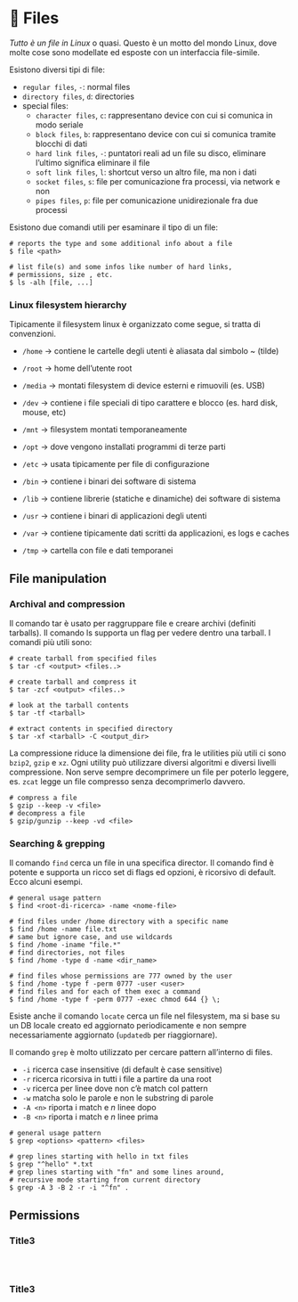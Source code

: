 # 📄 Files

_Tutto è un file in Linux_ o quasi. Questo è un motto del mondo Linux, dove molte cose sono 
modellate ed esposte con un interfaccia file-simile.

Esistono diversi tipi di file:
- `regular files`, `-`: normal files
- `directory files`, `d`: directories
- special files:
  - `character files`, `c`: rappresentano device con cui si comunica in modo seriale
  - `block files`, `b`: rappresentano device con cui si comunica tramite blocchi di dati
  - `hard link files`, `-`: puntatori reali ad un file su disco, eliminare l’ultimo 
    significa eliminare il file
  - `soft link files`, `l`: shortcut verso un altro file, ma non i dati
  - `socket files`, `s`: file per comunicazione fra processi, via network e non
  - `pipes files`, `p`: file per comunicazione unidirezionale fra due processi

Esistono due comandi utili per esaminare il tipo di un file:

```shell
# reports the type and some additional info about a file
$ file <path>

# list file(s) and some infos like number of hard links, 
# permissions, size , etc.
$ ls -alh [file, ...] 
```

### Linux filesystem hierarchy

Tipicamente il filesystem linux è organizzato come segue, si tratta di convenzioni.

- `/home`   -> contiene le cartelle degli utenti è aliasata dal simbolo ~ (tilde)
- `/root`   -> home dell’utente root

- `/media`  -> montati filesystem di device esterni e rimuovili (es. USB)
- `/dev`    -> contiene i file speciali di tipo carattere e blocco (es. hard disk, mouse, etc)
- `/mnt`    -> filesystem montati temporaneamente

- `/opt`    -> dove vengono installati programmi di terze parti
- `/etc`    -> usata tipicamente per file di configurazione
- `/bin`    -> contiene i binari dei software di sistema
- `/lib`    -> contiene librerie (statiche e dinamiche) dei software di sistema
- `/usr`    -> contiene i binari di applicazioni degli utenti
- `/var`    -> contiene tipicamente dati scritti da applicazioni, es logs e caches

- `/tmp`    -> cartella con file e dati temporanei

## File manipulation

### Archival and compression

Il comando tar è usato per raggruppare file e creare archivi (definiti tarballs). Il comando
ls supporta un flag per vedere dentro una tarball. I comandi più utili sono:

```shell
# create tarball from specified files
$ tar -cf <output> <files..>

# create tarball and compress it
$ tar -zcf <output> <files..>

# look at the tarball contents
$ tar -tf <tarball>

# extract contents in specified directory
$ tar -xf <tarball> -C <output_dir>
```

La compressione riduce la dimensione dei file, fra le utilities più utili ci sono `bzip2`,
`gzip` e `xz`. Ogni utility può utilizzare diversi algoritmi e diversi livelli compressione.
Non serve sempre decomprimere un file per poterlo leggere, es. `zcat` legge un file
compresso senza decomprimerlo davvero.

```shell
# compress a file
$ gzip --keep -v <file>
# decompress a file
$ gzip/gunzip --keep -vd <file>
```

### Searching & grepping

Il comando `find` cerca un file in una specifica director. Il comando find è potente e 
supporta un ricco set di flags ed opzioni, è ricorsivo di default. Ecco alcuni esempi.

```shell
# general usage pattern
$ find <root-di-ricerca> -name <nome-file>

# find files under /home directory with a specific name
$ find /home -name file.txt
# same but ignore case, and use wildcards
$ find /home -iname "file.*"
# find directories, not files
$ find /home -type d -name <dir_name>

# find files whose permissions are 777 owned by the user
$ find /home -type f -perm 0777 -user <user>
# find files and for each of them exec a command
$ find /home -type f -perm 0777 -exec chmod 644 {} \;
```

Esiste anche il comando `locate` cerca un file nel filesystem, ma si base su un DB locale 
creato ed aggiornato periodicamente e non sempre necessariamente aggiornato (`updatedb` per 
riaggiornare). 

Il comando `grep` è molto utilizzato per cercare pattern all’interno di files.

- `-i` 	ricerca case insensitive (di default è case sensitive)
- `-r` 	ricerca ricorsiva in tutti i file a partire da una root
- `-v` 	ricerca per linee dove non c’è match col pattern
- `-w`	matcha solo le parole e non le substring di parole
- `-A <n>`	riporta i match e _n_ linee dopo
- `-B <n>`	riporta i match e _n_ linee prima

```shell
# general usage pattern
$ grep <options> <pattern> <files>

# grep lines starting with hello in txt files 
$ grep "^hello" *.txt
# grep lines starting with "fn" and some lines around, 
# recursive mode starting from current directory
$ grep -A 3 -B 2 -r -i "^fn" .
```

## Permissions

### Title3

```shell
```

```shell
```

```shell
```

### Title3

```shell
```

```shell
```

```shell
```
